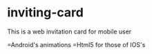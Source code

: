 # inviting-card

This is a web invitation card for mobile user

=Android's animations
=Html5 for those of IOS's

